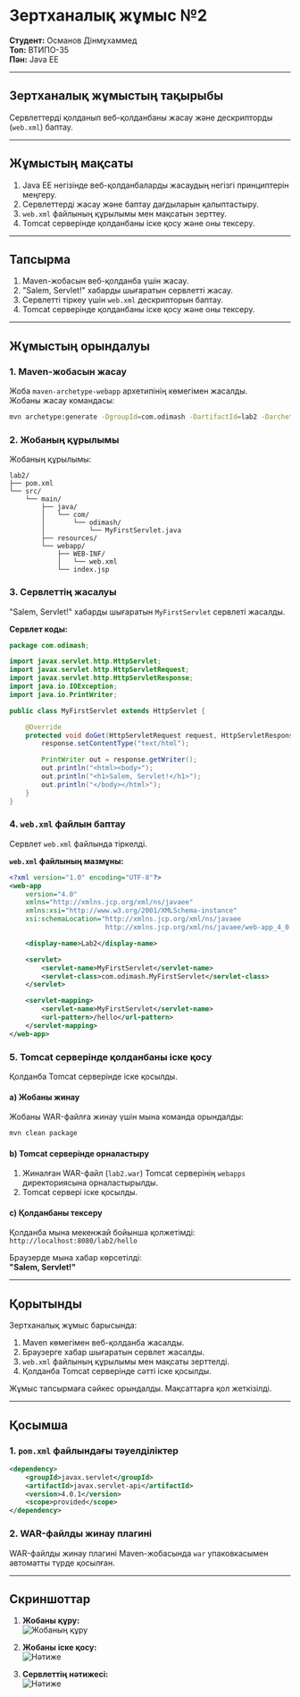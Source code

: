 # Зертханалық жұмыс №2  
**Студент:** Османов Дінмұхаммед  
**Топ:** ВТИПО-35  
**Пән:** Java EE  

---

## Зертханалық жұмыстың тақырыбы  
Сервлеттерді қолданып веб-қолданбаны жасау және дескрипторды (`web.xml`) баптау.

---

## Жұмыстың мақсаты  
1. Java EE негізінде веб-қолданбаларды жасаудың негізгі принциптерін меңгеру.
2. Сервлеттерді жасау және баптау дағдыларын қалыптастыру.
3. `web.xml` файлының құрылымы мен мақсатын зерттеу.
4. Tomcat серверінде қолданбаны іске қосу және оны тексеру.

---

## Тапсырма  
1. Maven-жобасын веб-қолданба үшін жасау.
2. "Salem, Servlet!" хабарды шығаратын сервлетті жасау.
3. Сервлетті тіркеу үшін `web.xml` дескрипторын баптау.
4. Tomcat серверінде қолданбаны іске қосу және оны тексеру.

---

## Жұмыстың орындалуы  

### 1. Maven-жобасын жасау  
Жоба `maven-archetype-webapp` архетипінің көмегімен жасалды.  
Жобаны жасау командасы:  
```bash
mvn archetype:generate -DgroupId=com.odimash -DartifactId=lab2 -DarchetypeArtifactId=maven-archetype-webapp -DinteractiveMode=false
```

### 2. Жобаның құрылымы  
Жобаның құрылымы:  
```
lab2/
├── pom.xml
└── src/
    └── main/
        ├── java/
        │   └── com/
        │       └── odimash/
        │           └── MyFirstServlet.java
        ├── resources/
        └── webapp/
            ├── WEB-INF/
            │   └── web.xml
            └── index.jsp
```

### 3. Сервлеттің жасалуы  
"Salem, Servlet!" хабарды шығаратын `MyFirstServlet` сервлеті жасалды.  

**Сервлет коды:**  
```java
package com.odimash;

import javax.servlet.http.HttpServlet;
import javax.servlet.http.HttpServletRequest;
import javax.servlet.http.HttpServletResponse;
import java.io.IOException;
import java.io.PrintWriter;

public class MyFirstServlet extends HttpServlet {

    @Override
    protected void doGet(HttpServletRequest request, HttpServletResponse response) throws IOException {
        response.setContentType("text/html");

        PrintWriter out = response.getWriter();
        out.println("<html><body>");
        out.println("<h1>Salem, Servlet!</h1>");
        out.println("</body></html>");
    }
}
```

### 4. `web.xml` файлын баптау  
Сервлет `web.xml` файлында тіркелді.  

**`web.xml` файлының мазмұны:**  
```xml
<?xml version="1.0" encoding="UTF-8"?>
<web-app
    version="4.0"
    xmlns="http://xmlns.jcp.org/xml/ns/javaee"
    xmlns:xsi="http://www.w3.org/2001/XMLSchema-instance"
    xsi:schemaLocation="http://xmlns.jcp.org/xml/ns/javaee 
                        http://xmlns.jcp.org/xml/ns/javaee/web-app_4_0.xsd">

    <display-name>Lab2</display-name>

    <servlet>
        <servlet-name>MyFirstServlet</servlet-name>
        <servlet-class>com.odimash.MyFirstServlet</servlet-class>
    </servlet>

    <servlet-mapping>
        <servlet-name>MyFirstServlet</servlet-name>
        <url-pattern>/hello</url-pattern>
    </servlet-mapping>
</web-app>
```

### 5. Tomcat серверінде қолданбаны іске қосу  
Қолданба Tomcat серверінде іске қосылды.  

#### a) Жобаны жинау  
Жобаны WAR-файлға жинау үшін мына команда орындалды:  
```bash
mvn clean package
```

#### b) Tomcat серверінде орналастыру  
1. Жиналған WAR-файл (`lab2.war`) Tomcat серверінің `webapps` директориясына орналастырылды.  
2. Tomcat сервері іске қосылды.  

#### c) Қолданбаны тексеру  
Қолданба мына мекенжай бойынша қолжетімді:  
`http://localhost:8080/lab2/hello`  

Браузерде мына хабар көрсетілді:  
**"Salem, Servlet!"**

---

## Қорытынды  
Зертханалық жұмыс барысында:  
1. Maven көмегімен веб-қолданба жасалды.  
2. Браузерге хабар шығаратын сервлет жасалды.  
3. `web.xml` файлының құрылымы мен мақсаты зерттелді.  
4. Қолданба Tomcat серверінде сәтті іске қосылды.  

Жұмыс тапсырмаға сәйкес орындалды. Мақсаттарға қол жеткізілді.

---

## Қосымша  
### 1. `pom.xml` файлындағы тәуелділіктер  
```xml
<dependency>
    <groupId>javax.servlet</groupId>
    <artifactId>javax.servlet-api</artifactId>
    <version>4.0.1</version>
    <scope>provided</scope>
</dependency>
```

### 2. WAR-файлды жинау плагині  
WAR-файлды жинау плагині Maven-жобасында `war` упаковкасымен автоматты түрде қосылған.

---

## Скриншоттар  
1. **Жобаны құру:**  
   ![Жобаның құру](https://i.yapx.ru/YYJy8.png)  

2. **Жобаны іске қосу:**  
   ![Нәтиже](https://i.yapx.ru/YYJy7.png)  

2. **Сервлеттің нәтижесі:**  
   ![Нәтиже](https://i.yapx.ru/YYJy9.png)  